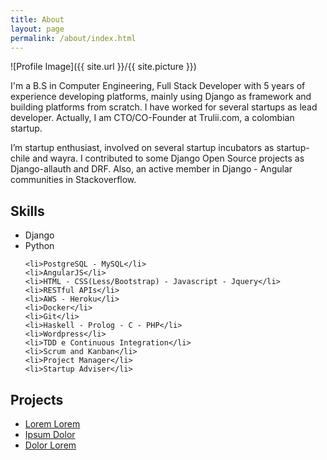 ```yaml
---
title: About
layout: page
permalink: /about/index.html
---
```

![Profile Image]({{ site.url }}/{{ site.picture }})

<p>I'm a B.S in Computer Engineering, Full Stack Developer with 5 years of experience developing platforms, 
mainly using Django as framework and building platforms from scratch. I have 
worked for several startups as lead developer. Actually, I am CTO/CO-Founder at Trulii.com, a colombian startup.
</p>

<p>I’m startup enthusiast, involved on several startup incubators as startup-chile and wayra. 
I contributed to some Django Open Source projects as Django-allauth and DRF. Also, an active member 
in Django - Angular communities in Stackoverflow.</p>



<h2>Skills</h2>

<ul class="skill-list">
	<li>Django</li>
	<li>Python</li>

	<li>PostgreSQL - MySQL</li>
	<li>AngularJS</li>
	<li>HTML - CSS(Less/Bootstrap) - Javascript - Jquery</li>
	<li>RESTful APIs</li>
	<li>AWS - Heroku</li>
	<li>Docker</li>
	<li>Git</li>
	<li>Haskell - Prolog - C - PHP</li>
	<li>Wordpress</li>
	<li>TDD e Continuous Integration</li>
	<li>Scrum and Kanban</li>
	<li>Project Manager</li>
	<li>Startup Adviser</li>
</ul>

<h2>Projects</h2>

<ul>
	<li><a href="https://github.com/">Lorem Lorem</a></li>
	<li><a href="https://github.com/">Ipsum Dolor</a></li>
	<li><a href="https://github.com/">Dolor Lorem</a></li>
</ul>
